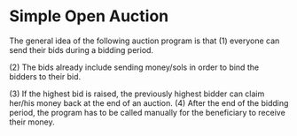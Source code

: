 # Simple Open Auction

The general idea of the following auction program is that 
(1) everyone can send their bids during a bidding period. 

(2) The bids already include sending money/sols in order to bind the bidders to their bid. 

(3) If the highest bid is raised, the previously highest bidder can claim her/his money back at the end of an auction. 
(4) After the end of the bidding period, the program has to be called manually for the beneficiary to receive their money.
